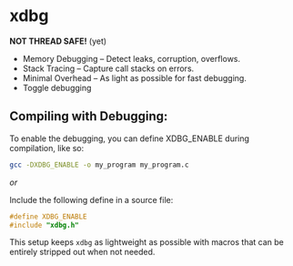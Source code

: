 # xdbg

**NOT THREAD SAFE!** (yet)

- Memory Debugging – Detect leaks, corruption, overflows.
- Stack Tracing – Capture call stacks on errors.
- Minimal Overhead – As light as possible for fast debugging.
- Toggle debugging

## Compiling with Debugging:

To enable the debugging, you can define XDBG_ENABLE during compilation, like so:

```bash
gcc -DXDBG_ENABLE -o my_program my_program.c
```

_or_

Include the following define in a source file:

```c
#define XDBG_ENABLE
#include "xdbg.h"
```

This setup keeps `xdbg` as lightweight as possible with macros that can be entirely stripped out when not needed.
